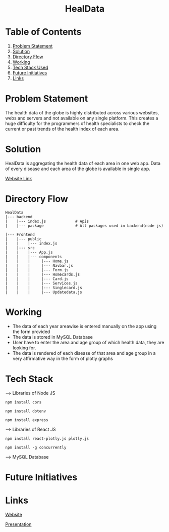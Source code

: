 # <div align="center"> HealData</div>

# Table of Contents
1. [ Problem Statement](#problem_statement)
2. [Solution](#solution)
3. [ Directory Flow](#directory)
4. [ Working ](#working)
5. [ Tech Stack Used ](#tech_stack)
6. [ Future Initiatives ](#future_initiatives)
7. [ Links ](#links)


<a name="problem_statement"></a>
# Problem Statement
The health data of the globe is highly distributed across various websites, webs and servers and not available on any single platform. This creates a huge difficulty for the programmers of health specialists to check the current or past trends of the health index of each area.

<a name="solution"></a>
# Solution
HealData is aggregating the health data of each area in one web app. Data of every disease and each area of the globe is available in single app.

<a href="https://healdata-1a.web.app/">Website Link</a>

<a name="directory"></a>
# Directory Flow
```
HealData
|--- backend
|    |--- index.js             # Apis
|    |--- package              # All packages used in backend(node js) 

|--- Frontend
|    |--- public
|    |    |--- index.js
|    |--- src
|    |    |--- App.js
|    |    |--- components
|    |    |     |--- Home.js
|    |    |     |--- Navbar.js
|    |    |     |--- Form.js
|    |    |     |--- Homecards.js
|    |    |     |--- Card.js
|    |    |     |--- Services.js
|    |    |     |--- Singlecard.js
|    |    |     |--- Updatedata.js
```

<a name="working"></a>
# Working
<ul>
<li>The data of each year areawise is entered manually on the app using the form provided</li>
<li>The data is stored in MySQL Database</li>
<li>User have to enter the area and age group of which health data, they are looking for.</li>
<li>The data is rendered of each disease of that area and age group in a very affirmative way in the form of plotly graphs</li>
</ul>

<a name="tech_stack"></a>
# Tech Stack
  --> Libraries of Node JS
  ```
  npm install cors
  ```
  ```
  npm install dotenv
  ```
  ```
  npm install express
  ```
 --> Libraries of React JS
  ```
  npm install react-plotly.js plotly.js
  ```
  ```
  npm install -g concurrently
  ```
  --> MySQL Database
  
<a name="future_initiatives"></a>
# Future Initiatives

<a name="links"></a>
# Links
<a href="https://healdata-1a.web.app/">Website</a>

<a href="">Presentation</a>
